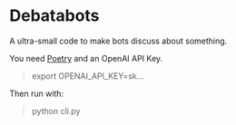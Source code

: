 # Debatabots

A ultra-small code to make bots discuss about something.

You need [Poetry](https://python-poetry.org/) and an OpenAI API Key.

> export OPENAI_API_KEY=sk...

Then run with:
> python cli.py

